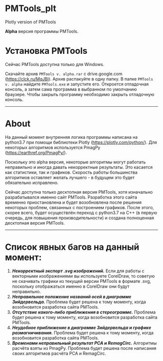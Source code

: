# PMTools_plt
Plotly version of PMTools

**Alpha** версия программы PMTools. 

# Установка PMTools
Сейчас PMTools доступна только для Windows. 

Скачайте архив ```PMTools v. alpha.rar``` c drive.google.com (https://clck.ru/MqJBi). Архив распакуйте в одну папку. В папке ```PMTools v. alpha``` найдите ```PMTools.exe``` и запустите его. Откроется отладочная консоль, а затем сама программа в выбранном по умолчанию браузере. Чтобы закрыть программу необходимо закрыть отладочную консоль. 
***
# About
На данный момент внутренняя логика программы написана на python3.7 при помощи библиотеки Plotly (https://plotly.com/python/). Для некоторых алгоритмов используется PmagPy (https://earthref.org/PmagPy/). 

Поскольку это alpha версия, некоторые алгоритмы могут работать неправильно и иногда давать некорректные результаты. Это касается как статистики, так и графиков. Скорость работы большинства алгоритмов оставляет желать лучшего - в будущем это будет обязательно исправлено.

Сейчас доступна только десктопная версия PMTools, хотя изначально разрабатывался именно сайт PMTools. Разработка этого сайта временно приостановлена и будет возобновлена после решения некоторых проблем, связанных с построением графиков. После этого, скорее всего, будет осуществлён переход с python3.7 на C++ (в первую очередь, для повышения производительности) и создана полноценная десктопная версия PMTools.
***
# Список явных багов на данный момент:

1. ___Некорректный экспорт .svg изображений.___ Если для работы с векторными изображениями вы используете CorelDraw, то советую не скачивать графики из текущей версии PMTools в формате .svg, поскольку отображаться именно в CorelDraw они будут неправильно.
2. ___Неправильное положение названий осей в диаграмме Зийдервельда.___ Проблема будет решена к тому моменту, когда возобновится разработка сайта PMTools. 
3. ___Отсутствие какого-либо приближения в стереограмме.___ Проблема будет решена к тому моменту, когда возобновится разработка сайта PMTools. 
4. ___Неудобное приближение в диаграмме Зийдервельда и графике размагничивания.___ Проблема будет решена к тому моменту, когда возобновится разработка сайта PMTools.
5. ___Временами неправильный результат PCA и RemagCirc.___ Алгоритмы расчёта взяты из PmagPy. Проблема будет решена после написания своих алгоритмов расчёта PCA и RemagCirc. 

